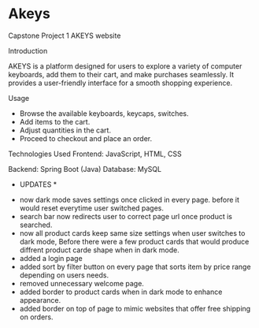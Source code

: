 # Akeys
Capstone Project 1 AKEYS website

Introduction

AKEYS is a platform designed for users to explore a variety of computer keyboards, add them to their cart, and make purchases seamlessly. It provides a user-friendly interface for a smooth shopping experience.

Usage
- Browse the available keyboards, keycaps, switches.
- Add items to the cart.
- Adjust quantities in the cart.
- Proceed to checkout and place an order.

Technologies Used
Frontend: JavaScript, HTML, CSS

Backend: Spring Boot (Java)
Database: MySQL

* UPDATES *
- now dark mode saves settings once clicked in every page. before it would reset everytime user switched pages.
- search bar now redirects user to correct page url once product is searched.
- now all product cards keep same size settings when user switches to dark mode, Before there were a few product cards that would produce diffrent product carde shape
when in dark mode.
- added a login page
- added sort by filter button on every page that sorts item by price range depending on users needs.
- removed unnecessary welcome page.
- added border to product cards when in dark mode to enhance appearance.
- added border on top of page to mimic websites that offer free shipping on orders.
